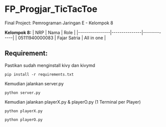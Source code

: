 # FP_Progjar_TicTacToe
Final Project: Pemrograman Jaringan E - Kelompok 8

**Kelompok 8:**
| NRP            | Nama          | Role        |
|----------------|---------------|-------------|
| 05111940000083 | Fajar Satria  | All in one  |

## Requirement:
Pastikan sudah menginstall kivy dan kivymd
```
pip install -r requirements.txt
```

Kemudian jalankan server.py
```
python server.py
```

Kemudian jalankan playerX.py & playerO.py (1 Terminal per Player)
```
python playerX.py
```
```
python playerO.py
```

